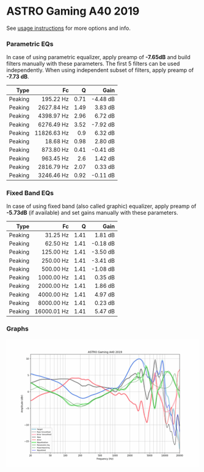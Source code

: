 # ASTRO Gaming A40 2019
See [usage instructions](https://github.com/jaakkopasanen/AutoEq#usage) for more options and info.

### Parametric EQs
In case of using parametric equalizer, apply preamp of **-7.65dB** and build filters manually
with these parameters. The first 5 filters can be used independently.
When using independent subset of filters, apply preamp of **-7.73 dB**.

| Type    | Fc          |    Q | Gain     |
|--------:|------------:|-----:|---------:|
| Peaking | 195.22 Hz   | 0.71 | -4.48 dB |
| Peaking | 2627.84 Hz  | 1.49 | 3.83 dB  |
| Peaking | 4398.97 Hz  | 2.96 | 6.72 dB  |
| Peaking | 6276.49 Hz  | 3.52 | -7.92 dB |
| Peaking | 11826.63 Hz | 0.9  | 6.32 dB  |
| Peaking | 18.68 Hz    | 0.98 | 2.80 dB  |
| Peaking | 873.80 Hz   | 0.41 | -0.41 dB |
| Peaking | 963.45 Hz   | 2.6  | 1.42 dB  |
| Peaking | 2816.79 Hz  | 2.07 | 0.33 dB  |
| Peaking | 3246.46 Hz  | 0.92 | -0.11 dB |

### Fixed Band EQs
In case of using fixed band (also called graphic) equalizer, apply preamp of **-5.73dB**
(if available) and set gains manually with these parameters.

| Type    | Fc          |    Q | Gain     |
|--------:|------------:|-----:|---------:|
| Peaking | 31.25 Hz    | 1.41 | 1.81 dB  |
| Peaking | 62.50 Hz    | 1.41 | -0.18 dB |
| Peaking | 125.00 Hz   | 1.41 | -3.50 dB |
| Peaking | 250.00 Hz   | 1.41 | -3.41 dB |
| Peaking | 500.00 Hz   | 1.41 | -1.08 dB |
| Peaking | 1000.00 Hz  | 1.41 | 0.35 dB  |
| Peaking | 2000.00 Hz  | 1.41 | 1.86 dB  |
| Peaking | 4000.00 Hz  | 1.41 | 4.97 dB  |
| Peaking | 8000.00 Hz  | 1.41 | 0.23 dB  |
| Peaking | 16000.01 Hz | 1.41 | 5.47 dB  |

### Graphs
![](./ASTRO%20Gaming%20A40%202019.png)